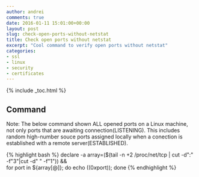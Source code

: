 ```yaml
---
author: andrei
comments: true
date: 2016-01-11 15:01:00+00:00
layout: post
slug: check-open-ports-without-netstat 
title: Check open ports without netstat
excerpt: "Cool command to verify open ports without netstat"
categories:
- ssl
- linux
- security
- certificates
---
```


{% include _toc.html %}

## Command

Note: The below command shown ALL opened ports on a Linux machine, not only ports that are awaiting connection(LISTENING).
This includes random high-number souce ports assigned locally when a conection is established with a remote server(ESTABLISHED). 

{% highlight bash %}
declare -a array=($(tail -n +2 /proc/net/tcp | cut -d":" -f"3"|cut -d" " -f"1")) && \
for port in ${array[@]}; do echo $((0x$port)); done
{% endhighlight %}



